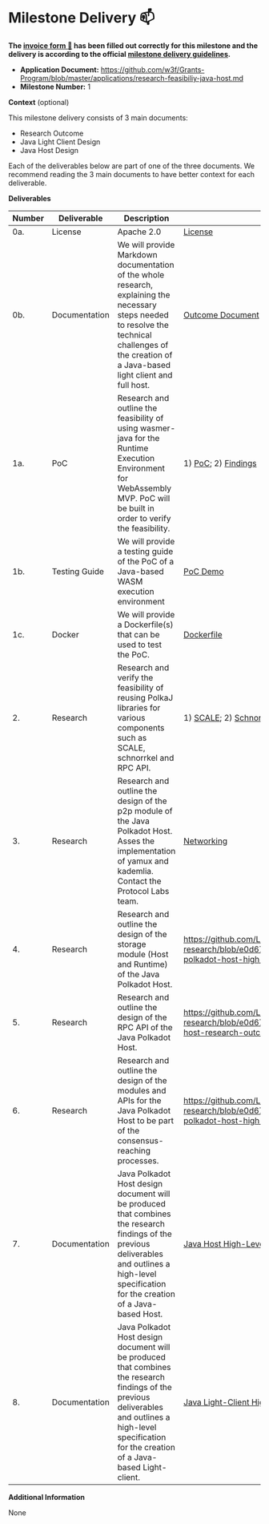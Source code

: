 # Milestone Delivery :mailbox:

**The [invoice form :pencil:](https://docs.google.com/forms/d/e/1FAIpQLSfmNYaoCgrxyhzgoKQ0ynQvnNRoTmgApz9NrMp-hd8mhIiO0A/viewform) has been filled out correctly for this milestone and the delivery is according to the official [milestone delivery guidelines](https://github.com/w3f/Grants-Program/blob/master/docs/Support%20Docs/milestone-deliverables-guidelines.md).**

* **Application Document:** https://github.com/w3f/Grants-Program/blob/master/applications/research-feasibiliy-java-host.md
* **Milestone Number:** 1

**Context** (optional)

This milestone delivery consists of 3 main documents:

- Research Outcome
- Java Light Client Design
- Java Host Design

Each of the deliverables below are part of one of the three documents. We recommend reading the 3 main documents to have
better context for each deliverable.


**Deliverables**

| Number | Deliverable   | Description                                                                                                                                                                                                 | Link                                                                                                                                                                                                                                                                                                                                                                                   | Notes |
| ------ | ------------- | ----------------------------------------------------------------------------------------------------------------------------------------------------------------------------------------------------------- | -------------------------------------------------------------------------------------------------------------------------------------------------------------------------------------------------------------------------------------------------------------------------------------------------------------------------------------------------------------------------------------- | ----- |
| 0a.    | License       | Apache 2.0                                                                                                                                                                                                  | [License](https://github.com/LimeChain/java-host-research/blob/cf8bdc17d9f0422fa10b9d61000b7ef86563e9fc/LICENSE)                                                                                                                                                                                                                                                                                                                      |       |
| 0b.    | Documentation | We will provide Markdown documentation of the whole research, explaining the necessary steps needed to resolve the technical challenges of the creation of a Java-based light client and full host.         | [Outcome Document](https://github.com/LimeChain/java-host-research/blob/ad986c3dccdd5eef4fe4e79d7228ab98289d8a34/research/java-host-research-outcome.md)                                                                                                                                                                                                                                                                                       |       |
| 1a.    | PoC           | Research and outline the feasibility of using wasmer-java for the Runtime Execution Environment for WebAssembly MVP. PoC will be built in order to verify the feasibility.                                  | 1) [PoC](https://github.com/LimeChain/java-host-research/blob/e0d673177aec21dbc0ffe05bd249e54bb9ceef56/README.md#proof-of-concept-demo); 2) [Findings](https://github.com/LimeChain/java-host-research/blob/e0d673177aec21dbc0ffe05bd249e54bb9ceef56/research/java-host-research-outcome.md#wasm-execution-environment)                                                                                                                                                                                                                                                            |       |
| 1b.    | Testing Guide | We will provide a testing guide of the PoC of a Java-based WASM execution environment                                                                                                                       | [PoC Demo](https://github.com/LimeChain/java-host-research/blob/e0d673177aec21dbc0ffe05bd249e54bb9ceef56/README.md#proof-of-concept-demo)                                                                                                                                                                                                                                                                                                                  |       |
| 1c.    | Docker        | We will provide a Dockerfile(s) that can be used to test the PoC.                                                                                                                                           | [Dockerfile](https://github.com/LimeChain/wasmer-java/blob/3c6ca0ed4d4882a62d5950fd506ab3d5bd287a37/Dockerfile)                                                                                                                                                                                                                                                                                                                        |       |
| 2.     | Research      | Research and verify the feasibility of reusing PolkaJ libraries for various components such as SCALE, schnorrkel and RPC API.                                                                               | 1) [SCALE](https://github.com/LimeChain/java-host-research/blob/e0d673177aec21dbc0ffe05bd249e54bb9ceef56/research/java-host-research-outcome.md#scale-codec); 2) [Schnorrkel](https://github.com/LimeChain/java-host-research/blob/e0d673177aec21dbc0ffe05bd249e54bb9ceef56/research/java-host-research-outcome.md#cryptographic-primitives); 3) [RPC API](https://github.com/LimeChain/java-host-research/blob/e0d673177aec21dbc0ffe05bd249e54bb9ceef56/research/java-host-research-outcome.md#json-rpc-api) |       |
| 3.     | Research      | Research and outline the design of the p2p module of the Java Polkadot Host. Asses the implementation of yamux and kademlia. Contact the Protocol Labs team.                                                | [Networking](https://github.com/LimeChain/java-host-research/blob/e0d673177aec21dbc0ffe05bd249e54bb9ceef56/research/java-host-research-outcome.md#networking)                                                                                                                                                                                                                                                                            |
| 4.     | Research      | Research and outline the design of the storage module (Host and Runtime) of the Java Polkadot Host.                                                                                                         | https://github.com/LimeChain/java-host-research/blob/e0d673177aec21dbc0ffe05bd249e54bb9ceef56/research/java-polkadot-host-high-level-design.md                                                                                                                                                                                                                                                                        |       |
| 5.     | Research      | Research and outline the design of the RPC API of the Java Polkadot Host.                                                                                                                                   | https://github.com/LimeChain/java-host-research/blob/e0d673177aec21dbc0ffe05bd249e54bb9ceef56/research/java-host-research-outcome.md#json-rpc-api                                                                                                                                                                                                                                                                         |
| 6.     | Research      | Research and outline the design of the modules and APIs for the Java Polkadot Host to be part of the consensus-reaching processes.                                                                          | https://github.com/LimeChain/java-host-research/blob/e0d673177aec21dbc0ffe05bd249e54bb9ceef56/research/java-polkadot-host-high-level-design.md#consensus-reaching-process                                                                                                                                                                                                                                                  |
| 7.     | Documentation | Java Polkadot Host design document will be produced that combines the research findings of the previous deliverables and outlines a high-level specification for the creation of a Java-based Host.         | [Java Host High-Level Design](https://github.com/LimeChain/java-host-research/blob/e0d673177aec21dbc0ffe05bd249e54bb9ceef56/research/java-polkadot-host-high-level-design.md)                                                                                                                                                                                                                                                                             |
| 8.     | Documentation | Java Polkadot Host design document will be produced that combines the research findings of the previous deliverables and outlines a high-level specification for the creation of a Java-based Light-client. | [Java Light-Client High-Level Design](https://github.com/LimeChain/java-host-research/blob/e0d673177aec21dbc0ffe05bd249e54bb9ceef56/research/java-host-light-client-high-level-design.md)                                                                                                                                                                                                                                                                         |

**Additional Information**

None
